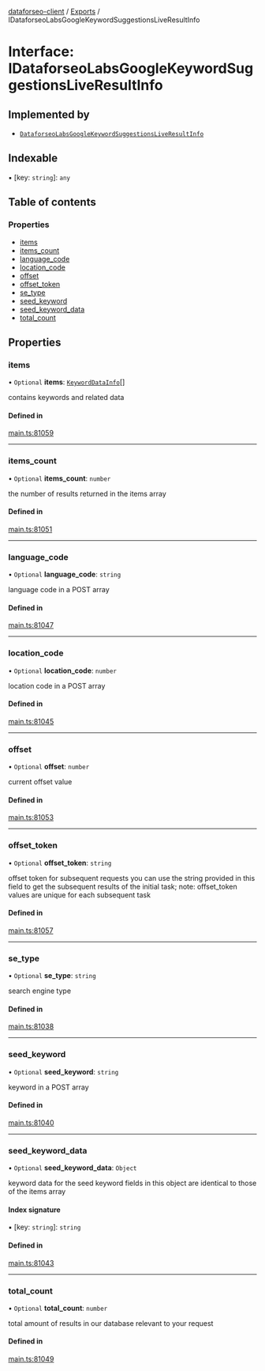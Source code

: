 [dataforseo-client](../README.md) / [Exports](../modules.md) / IDataforseoLabsGoogleKeywordSuggestionsLiveResultInfo

# Interface: IDataforseoLabsGoogleKeywordSuggestionsLiveResultInfo

## Implemented by

- [`DataforseoLabsGoogleKeywordSuggestionsLiveResultInfo`](../classes/DataforseoLabsGoogleKeywordSuggestionsLiveResultInfo.md)

## Indexable

▪ [key: `string`]: `any`

## Table of contents

### Properties

- [items](IDataforseoLabsGoogleKeywordSuggestionsLiveResultInfo.md#items)
- [items\_count](IDataforseoLabsGoogleKeywordSuggestionsLiveResultInfo.md#items_count)
- [language\_code](IDataforseoLabsGoogleKeywordSuggestionsLiveResultInfo.md#language_code)
- [location\_code](IDataforseoLabsGoogleKeywordSuggestionsLiveResultInfo.md#location_code)
- [offset](IDataforseoLabsGoogleKeywordSuggestionsLiveResultInfo.md#offset)
- [offset\_token](IDataforseoLabsGoogleKeywordSuggestionsLiveResultInfo.md#offset_token)
- [se\_type](IDataforseoLabsGoogleKeywordSuggestionsLiveResultInfo.md#se_type)
- [seed\_keyword](IDataforseoLabsGoogleKeywordSuggestionsLiveResultInfo.md#seed_keyword)
- [seed\_keyword\_data](IDataforseoLabsGoogleKeywordSuggestionsLiveResultInfo.md#seed_keyword_data)
- [total\_count](IDataforseoLabsGoogleKeywordSuggestionsLiveResultInfo.md#total_count)

## Properties

### items

• `Optional` **items**: [`KeywordDataInfo`](../classes/KeywordDataInfo.md)[]

contains keywords and related data

#### Defined in

[main.ts:81059](https://github.com/dataforseo/TypeScriptClient/blob/7ca1aa4/main.ts#L81059)

___

### items\_count

• `Optional` **items\_count**: `number`

the number of results returned in the items array

#### Defined in

[main.ts:81051](https://github.com/dataforseo/TypeScriptClient/blob/7ca1aa4/main.ts#L81051)

___

### language\_code

• `Optional` **language\_code**: `string`

language code in a POST array

#### Defined in

[main.ts:81047](https://github.com/dataforseo/TypeScriptClient/blob/7ca1aa4/main.ts#L81047)

___

### location\_code

• `Optional` **location\_code**: `number`

location code in a POST array

#### Defined in

[main.ts:81045](https://github.com/dataforseo/TypeScriptClient/blob/7ca1aa4/main.ts#L81045)

___

### offset

• `Optional` **offset**: `number`

current offset value

#### Defined in

[main.ts:81053](https://github.com/dataforseo/TypeScriptClient/blob/7ca1aa4/main.ts#L81053)

___

### offset\_token

• `Optional` **offset\_token**: `string`

offset token for subsequent requests
you can use the string provided in this field to get the subsequent results of the initial task;
note: offset_token values are unique for each subsequent task

#### Defined in

[main.ts:81057](https://github.com/dataforseo/TypeScriptClient/blob/7ca1aa4/main.ts#L81057)

___

### se\_type

• `Optional` **se\_type**: `string`

search engine type

#### Defined in

[main.ts:81038](https://github.com/dataforseo/TypeScriptClient/blob/7ca1aa4/main.ts#L81038)

___

### seed\_keyword

• `Optional` **seed\_keyword**: `string`

keyword in a POST array

#### Defined in

[main.ts:81040](https://github.com/dataforseo/TypeScriptClient/blob/7ca1aa4/main.ts#L81040)

___

### seed\_keyword\_data

• `Optional` **seed\_keyword\_data**: `Object`

keyword data for the seed keyword
fields in this object are identical to those of the items array

#### Index signature

▪ [key: `string`]: `string`

#### Defined in

[main.ts:81043](https://github.com/dataforseo/TypeScriptClient/blob/7ca1aa4/main.ts#L81043)

___

### total\_count

• `Optional` **total\_count**: `number`

total amount of results in our database relevant to your request

#### Defined in

[main.ts:81049](https://github.com/dataforseo/TypeScriptClient/blob/7ca1aa4/main.ts#L81049)
